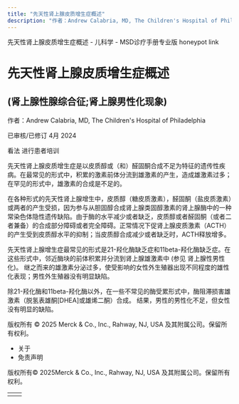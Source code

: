 ```yaml
---
title: "先天性肾上腺皮质增生症概述"
description: "作者：Andrew Calabria, MD, The Children's Hospital of Philadelphia"
---
```


﻿先天性肾上腺皮质增生症概述 \- 儿科学 \- MSD诊疗手册专业版 honeypot link

# 先天性肾上腺皮质增生症概述

## (肾上腺性腺综合征;肾上腺男性化现象)

作者：Andrew Calabria, MD, The Children's Hospital of Philadelphia

已审核/已修订 4月 2024

看法 进行患者培训

先天性肾上腺皮质增生症是以皮质醇或（和）醛固酮合成不足为特征的遗传性疾病。在最常见的形式中，积累的激素前体分流到雄激素的产生，造成雄激素过多；在罕见的形式中，雄激素的合成是不足的。

在各种形式的先天性肾上腺增生中，皮质醇（糖皮质激素），醛固酮（盐皮质激素）或两者的产生受损，因为参与从胆固醇合成肾上腺类固醇激素的肾上腺酶中的一种常染色体隐性遗传缺陷。由于酶的水平减少或者缺乏，皮质醇或者醛固酮（或者二者兼备）的合成部分障碍或者完全障碍。正常情况下促肾上腺皮质激素（ACTH）的产生受到皮质醇水平的抑制；当皮质醇合成减少或者缺乏时，ACTH释放增多。

先天性肾上腺增生症最常见的形式是21-羟化酶缺乏症和11beta-羟化酶缺乏症。在这些形式中，邻近酶块的前体积累并分流到肾上腺雄激素中 (参见 肾上腺性男性化)。 继之而来的雄激素分泌过多，使受影响的女性外生殖器出现不同程度的雄性化表现；男性外生殖器没有明显缺陷。

除21-羟化酶和11beta-羟化酶以外，在一些不常见的酶受累形式中，酶阻滞损害雄激素（脱氢表雄酮\[DHEA\]或雄烯二酮）合成。 结果，男性的男性化不足，但女性没有明显的缺陷。



版权所有 © 2025
Merck & Co., Inc., Rahway, NJ, USA 及其附属公司。保留所有权利。

- 关于
- 免责声明

版权所有© 2025Merck & Co., Inc., Rahway, NJ, USA 及其附属公司。保留所有权利。

|     |     |
| --- | --- |
|  |  |